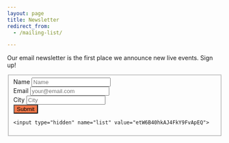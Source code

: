 ```yaml
---
layout: page
title: Newsletter
redirect_from:
  - /mailing-list/

---
```


Our email newsletter is the first place we announce new live events. Sign up!

<form action="http://www.grownupsreadthingstheywroteaskids.com/sendy/subscribe" method="POST" accept-charset="utf-8" class="pure-form pure-form-aligned">
  <fieldset>
  <div class="pure-control-group">
  	<label for="name">Name</label>
  	<input type="text" name="name" id="name" placeholder="Name">
  </div>

  <div class="pure-control-group">
  	<label for="email">Email</label>
  	<input type="text" name="email" id="email" placeholder="your@email.com">
  </div>

  <div class="pure-control-group">
	 <label for="City">City</label>
	 <input type="text" name="City" id="City" placeholder="City">
  </div>

  <div class="pure-controls">
	 <button type="submit" class="pure-button pure-button-primary" name="submit" id="submit" style="background-color: #f37749;">Submit</button>
  </div>

    <input type="hidden" name="list" value="etW6B40hkAJ4FkY9FvApEQ">

  </fieldset>
</form>


<script type="text/javascript">
var hashParams = window.location.hash.substr(1).split('&');
for(var i = 0; i < hashParams.length; i++){
    var p = hashParams[i].split('=');
    document.getElementById(p[0]).value = decodeURIComponent(p[1]);;
}
</script>